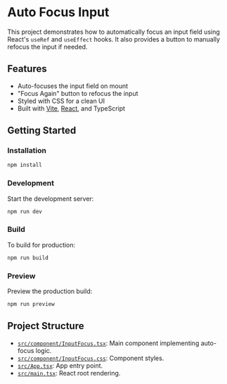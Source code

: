 # Auto Focus Input

This project demonstrates how to automatically focus an input field using React's `useRef` and `useEffect` hooks. It also provides a button to manually refocus the input if needed.

## Features

- Auto-focuses the input field on mount
- "Focus Again" button to refocus the input
- Styled with CSS for a clean UI
- Built with [Vite](https://vitejs.dev/), [React](https://react.dev/), and TypeScript

## Getting Started

### Installation

```sh
npm install
```

### Development

Start the development server:

```sh
npm run dev
```

### Build

To build for production:

```sh
npm run build
```

### Preview

Preview the production build:

```sh
npm run preview
```

## Project Structure

- [`src/component/InputFocus.tsx`](src/component/InputFocus.tsx): Main component implementing auto-focus logic.
- [`src/component/InputFocus.css`](src/component/InputFocus.css): Component styles.
- [`src/App.tsx`](src/App.tsx): App entry point.
- [`src/main.tsx`](src/main.tsx): React root rendering.
